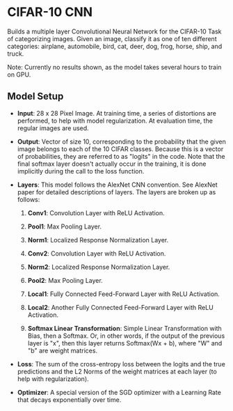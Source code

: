 # CIFAR-10 CNN #
Builds a multiple layer Convolutional Neural Network for the CIFAR-10 Task of categorizing images.
Given an image, classify it as one of ten different categories: airplane, automobile, bird, cat, 
deer, dog, frog, horse, ship, and truck.

Note: Currently no results shown, as the model takes several hours to train on GPU.

## Model Setup ##

+ **Input**: 28 x 28 Pixel Image. At training time, a series of distortions are performed, to help
             with model regularization. At evaluation time, the regular images are used.
             
+ **Output**: Vector of size 10, corresponding to the probability that the given image belongs to
              each of the 10 CIFAR classes. Because this is a vector of probabilities, they are
              referred to as "logits" in the code. Note that the final softmax layer doesn't 
              actually occur in the training, it is done implicitly during the call to the loss
              function.
              
+ **Layers**: This model follows the AlexNet CNN convention. See AlexNet paper for detailed 
             descriptions of layers. The layers are broken up as follows:
  
  1) **Conv1**: Convolution Layer with ReLU Activation.
  
  2) **Pool1**: Max Pooling Layer.
  
  3) **Norm1**: Localized Response Normalization Layer.
  
  4) **Conv2**: Convolution Layer with ReLU Activation.
  
  5) **Norm2**: Localized Response Normalization Layer.
  
  6) **Pool2**: Max Pooling Layer.
  
  7) **Local1**: Fully Connected Feed-Forward Layer with ReLU Activation.
  
  8) **Local2**: Another Fully Connected Feed-Forward Layer with ReLU Activation.
  
  9) **Softmax Linear Transformation**: Simple Linear Transformation with Bias, then a Softmax. Or,
              in other words, if the output of the previous layer is "x", then this layer returns
              Softmax(Wx + b), where "W" and "b" are weight matrices.

+ **Loss**: The sum of the cross-entropy loss between the logits and the true predictions and the
            L2 Norms of the weight matrices at each layer (to help with regularization). 
            
+ **Optimizer**: A special version of the SGD optimizer with a Learning Rate that decays
                 exponentially over time.
  
  
